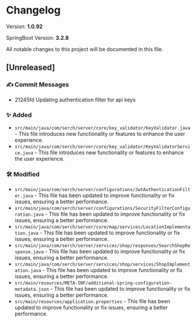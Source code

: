 # Changelog

Version: **1.0.92**

SpringBoot Version: **3.2.8**

All notable changes to this project will be documented in this file.

## [Unreleased]

### ✍️ Commit Messages

* 21245fd Updating authentication filter for api keys

### ✨ Added

* `src/main/java/com/serch/server/core/key_validator/KeyValidator.java` - This file introduces new functionality or features to enhance the user experience.
* `src/main/java/com/serch/server/core/key_validator/KeyValidatorService.java` - This file introduces new functionality or features to enhance the user experience.

### 🛠️ Modified

* `src/main/java/com/serch/server/configurations/JwtAuthenticationFilter.java` - This file has been updated to improve functionality or fix issues, ensuring a better performance.
* `src/main/java/com/serch/server/configurations/SecurityFilterConfiguration.java` - This file has been updated to improve functionality or fix issues, ensuring a better performance.
* `src/main/java/com/serch/server/core/map/services/LocationImplementation.java` - This file has been updated to improve functionality or fix issues, ensuring a better performance.
* `src/main/java/com/serch/server/services/shop/responses/SearchShopResponse.java` - This file has been updated to improve functionality or fix issues, ensuring a better performance.
* `src/main/java/com/serch/server/services/shop/services/ShopImplementation.java` - This file has been updated to improve functionality or fix issues, ensuring a better performance.
* `src/main/resources/META-INF/additional-spring-configuration-metadata.json` - This file has been updated to improve functionality or fix issues, ensuring a better performance.
* `src/main/resources/application.properties` - This file has been updated to improve functionality or fix issues, ensuring a better performance.

